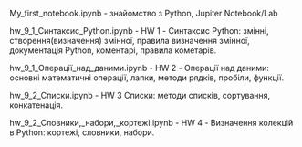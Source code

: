 My_first_notebook.ipynb - знайомство з Python, Jupiter Notebook/Lab 

hw_9_1_Cинтаксис_Python.ipynb - HW 1 - Синтаксис Python: змінні, створення(визначення) змінної, правила визначення змінної, документація Python, коментарі, правила кометарів. 

hw_9_1_Операції_над_даними.ipynb - HW 2 - Операції над даними: основні математичні операції, лапки, методи рядків, пробіли, функції. 

hw_9_2_Списки.ipynb - HW 3  Списки: методи списків, сортування, конкатенація. 

hw_9_2_Словники,_набори,_кортежі.ipynb - HW 4 - Визначення колекцій в Python: кортежі, словники, набори.
